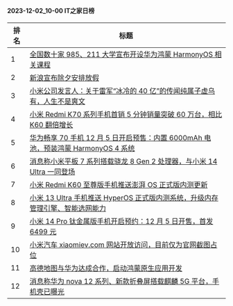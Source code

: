 #### 2023-12-02_10-00  IT之家日榜

| 排名 | 标题|
| --- | ---|
| 1 | [全国数十家 985、211 大学宣布开设华为鸿蒙 HarmonyOS 相关课程](https://www.ithome.com/0/736/349.htm) |
| 2 | [新浪宣布除夕安排放假](https://www.ithome.com/0/736/368.htm) |
| 3 | [小米公司发言人：关于雷军“冰冷的 40 亿”的传闻纯属子虚乌有，人生不是爽文](https://www.ithome.com/0/736/473.htm) |
| 4 | [小米 Redmi K70 系列手机首销 5 分钟销量突破 60 万台，相比 K60 翻倍增长](https://www.ithome.com/0/736/354.htm) |
| 5 | [华为畅享 70 手机 12 月 5 日开启预售：内置 6000mAh 电池，预装鸿蒙 HarmonyOS 4 系统](https://www.ithome.com/0/736/328.htm) |
| 6 | [消息称小米平板 7 系列搭载骁龙 8 Gen 2 处理器，与小米 14 Ultra 一同登场](https://www.ithome.com/0/736/472.htm) |
| 7 | [小米 Redmi K60 至尊版手机推送澎湃 OS 正式版内测更新](https://www.ithome.com/0/736/342.htm) |
| 8 | [小米 13 Ultra 手机推送 HyperOS 正式版内测系统，升级内存管理引擎、智能选网能力](https://www.ithome.com/0/736/487.htm) |
| 9 | [小米 14 Pro 钛金属版手机开启预约：12 月 5 日开售，首发 6499 元](https://www.ithome.com/0/736/506.htm) |
| 10 | [小米汽车 xiaomiev.com 网站开放访问，目前仅为官网截图占位](https://www.ithome.com/0/736/434.htm) |
| 11 | [高德地图与华为达成合作，启动鸿蒙原生应用开发](https://www.ithome.com/0/736/336.htm) |
| 12 | [消息称华为 nova 12 系列、新款折叠屏搭载麒麟 5G 平台，手机壳已曝光](https://www.ithome.com/0/736/445.htm) |
